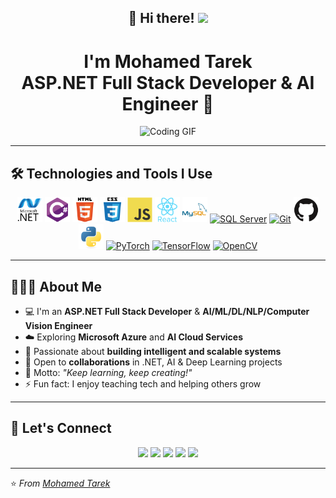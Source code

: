 <h2 align="center">
  👋 Hi there! <img src="https://user-images.githubusercontent.com/42378118/110234147-e3259600-7f4e-11eb-95be-0c4047144dea.gif" width="30">
</h2>

<h1 align="center">
  I'm <strong>Mohamed Tarek</strong>  
  <br>ASP.NET Full Stack Developer & AI Engineer 🤖
</h1>

<p align="center">
  <img src="https://media.giphy.com/media/SWoSkN6DxTszqIKEqv/giphy.gif" alt="Coding GIF" width="500">
</p>

---

## 🛠️ Technologies and Tools I Use
<p align="center">
  <a href="https://dotnet.microsoft.com/" target="_blank"><img src="https://raw.githubusercontent.com/devicons/devicon/master/icons/dot-net/dot-net-original-wordmark.svg" width="40" height="40" alt=".NET"/></a>
  <a href="https://learn.microsoft.com/en-us/dotnet/csharp/" target="_blank"><img src="https://raw.githubusercontent.com/devicons/devicon/master/icons/csharp/csharp-original.svg" width="40" height="40" alt="C#"/></a>
  <a href="https://developer.mozilla.org/en-US/docs/Web/HTML" target="_blank"><img src="https://raw.githubusercontent.com/devicons/devicon/master/icons/html5/html5-original-wordmark.svg" width="40" height="40" alt="HTML5"/></a>
  <a href="https://developer.mozilla.org/en-US/docs/Web/CSS" target="_blank"><img src="https://raw.githubusercontent.com/devicons/devicon/master/icons/css3/css3-original-wordmark.svg" width="40" height="40" alt="CSS3"/></a>
  <a href="https://developer.mozilla.org/en-US/docs/Web/JavaScript" target="_blank"><img src="https://raw.githubusercontent.com/devicons/devicon/master/icons/javascript/javascript-original.svg" width="40" height="40" alt="JavaScript"/></a>
  <a href="https://reactjs.org/" target="_blank"><img src="https://raw.githubusercontent.com/devicons/devicon/master/icons/react/react-original-wordmark.svg" width="40" height="40" alt="React"/></a>
  <a href="https://www.mysql.com/" target="_blank"><img src="https://raw.githubusercontent.com/devicons/devicon/master/icons/mysql/mysql-original-wordmark.svg" width="40" height="40" alt="MySQL"/></a>
  <a href="https://www.microsoft.com/en-us/sql-server" target="_blank"><img src="https://www.vectorlogo.zone/logos/microsoft_sql_server/microsoft_sql_server-icon.svg" width="40" height="40" alt="SQL Server"/></a>
  <a href="https://git-scm.com/" target="_blank"><img src="https://www.vectorlogo.zone/logos/git-scm/git-scm-icon.svg" width="40" height="40" alt="Git"/></a>
  <a href="https://github.com/" target="_blank"><img src="https://raw.githubusercontent.com/devicons/devicon/master/icons/github/github-original.svg" width="40" height="40" alt="GitHub"/></a>
  <a href="https://www.python.org/" target="_blank"><img src="https://raw.githubusercontent.com/devicons/devicon/master/icons/python/python-original.svg" width="40" height="40" alt="Python"/></a>
  <a href="https://pytorch.org/" target="_blank"><img src="https://www.vectorlogo.zone/logos/pytorch/pytorch-icon.svg" width="40" height="40" alt="PyTorch"/></a>
  <a href="https://www.tensorflow.org/" target="_blank"><img src="https://www.vectorlogo.zone/logos/tensorflow/tensorflow-icon.svg" width="40" height="40" alt="TensorFlow"/></a>
  <a href="https://opencv.org/" target="_blank"><img src="https://www.vectorlogo.zone/logos/opencv/opencv-icon.svg" width="40" height="40" alt="OpenCV"/></a>
</p>

---

## 👨🏻‍💻 About Me

- 💻 I'm an **ASP.NET Full Stack Developer** & **AI/ML/DL/NLP/Computer Vision Engineer**  
- ☁️ Exploring **Microsoft Azure** and **AI Cloud Services**  
- 🚀 Passionate about **building intelligent and scalable systems**  
- 🤝 Open to **collaborations** in .NET, AI & Deep Learning projects  
- 🎯 Motto: *"Keep learning, keep creating!"*  
- ⚡ Fun fact: I enjoy teaching tech and helping others grow  

---

## 💬 Let's Connect

<p align="center">
  <a href="https://www.linkedin.com/in/mohamed-tarek/" target="_blank"><img src="https://img.shields.io/badge/-Mohamed%20Tarek-blue?style=flat-square&logo=Linkedin&logoColor=white"/></a>
  <a href="mailto:mohamedtarek@gmail.com" target="_blank"><img src="https://img.shields.io/badge/-mohamedtarek@gmail.com-c14438?style=flat-square&logo=Gmail&logoColor=white"/></a>
  <a href="https://github.com/mohamedtarek" target="_blank"><img src="https://img.shields.io/badge/-MohamedTarek-black?style=flat-square&logo=github&logoColor=white"/></a>
  <a href="https://www.instagram.com/" target="_blank"><img src="https://img.shields.io/badge/-@mohamedtarek-D7008A?style=flat-square&logo=Instagram&logoColor=white"/></a>
  <a href="https://www.facebook.com/" target="_blank"><img src="https://img.shields.io/badge/-Mohamed%20Tarek-3b5998?style=flat-square&logo=facebook&logoColor=white"/></a>
</p>

---

⭐️ *From [Mohamed Tarek](https://github.com/mohamedtarek)*

